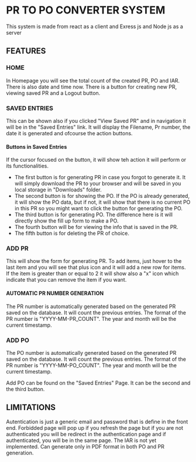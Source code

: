 # PR TO PO CONVERTER SYSTEM

This system is made from react as a client and Exress js and Node js as a server

## FEATURES

### HOME

In Homepage you will see the total count of the created PR, PO and IAR. There is also date and time now. There is a button for creating new PR, viewing saved PR and a Logout button.

### SAVED ENTRIES

This can be shown also if you clicked "View Saved PR" and in navigation it will be in the "Saved Entries" link. It will display the Filename, Pr number, the date it is generated and ofcourse the action buttons.

#### Buttons in Saved Entries

If the cursor focused on the button, it will show teh action it will perform or its functionalities.

- The first button is for generating PR in case you forgot to generate it. It will simply download the PR to your browser and will be saved in you local storage in "Downloads" folder.
- The second button is for showing the PO. If the PO is already generated, it will show the PO data, but if not, it will show that there is no current PO in this PR so you might want to click the button for generating the PO.
- The third button is for generating PO. The difference here is it will directly show the fill up form to make a PO.
- The fourth button will be for viewing the info that is saved in the PR.
- The fifth button is for deleting the PR of choice.

### ADD PR

This will show the form for generating PR. To add items, just hover to the last item and you will see that plus icon and it will add a new row for items. If the item is greater than or equal to 2 it will show also a "x" icon which indicate that you can remove the item if you want.

#### AUTOMATIC PR NUMBER GENERATION

The PR number is automatically generated based on the generated PR saved on the database. It will count the previous entries.
The format of the PR number is "YYYY-MM-PR_COUNT". The year and month will be the current timestamp.

### ADD PO

The PO number is automatically generated based on the generated PR saved on the database. It will count the previous entries.
The format of the PR number is "YYYY-MM-PO_COUNT". The year and month will be the current timestamp.

Add PO can be found on the "Saved Entries" Page. It can be the second and the third button.

## LIMITATIONS

Autentication is just a generic email and password that is define in the front end. Forbidded page will pop up if you refresh the page but if you are not authenticated you will be redirect in the authentication page and if authenticated, you will be in the same page. The IAR is not yet implemented. Can generate only in PDF format in both PO and PR generation.

##
